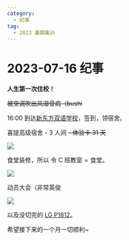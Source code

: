 ```yaml
---
category:
  - 纪事
tag:
  - 2023 暑期集训
---
```


# 2023-07-16 纪事

**人生第一次住校！**

<!-- more -->

~~被空调吹出风湿骨病（bushi~~

16:00 到达[新东方双语学校](https://map.baidu.com/poi/%E9%87%91%E5%8D%8E%E5%B8%82%E6%96%B0%E4%B8%9C%E6%96%B9%E5%8F%8C%E8%AF%AD%E5%AD%A6%E6%A0%A1/@13320302.756819852,3360662.1208026,19z?uid=c3db164f856f2653b5f42f0d&ugc_type=3&ugc_ver=1&device_ratio=2&compat=1&pcevaname=pc4.1&querytype=detailConInfo&da_src=shareurl)，签到，领宿舍。

喜提高级宿舍 - 3 人间 ~~- 体验卡 31 天~~

![](https://i.postimg.cc/qMmdsDVS/2436164a7fbd1cabd911dad1f1536e03.jpg)

食堂装修，所以 $\text{令}\text{ C 班教室} = \text{食堂}$。

![](https://i.postimg.cc/KYbPNf2S/5eb5197bbfdbf31b433e367c200d5fca.jpg)

动员大会（非常英俊

![](https://i.postimg.cc/4xZsNR5C/f7737c723c054fdb31b2323c01398c37.jpg)

以及没切完的 [LG P1812](https://www.luogu.com.cn/problem/P1812)。

希望接下来的一个月一切顺利~
